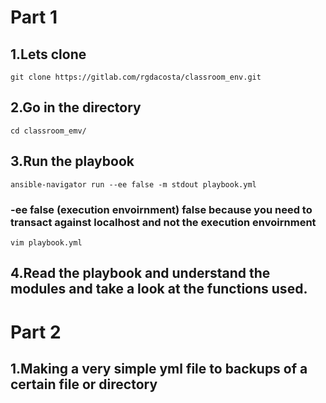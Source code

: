 # Part 1
## 1.Lets clone 
`git clone https://gitlab.com/rgdacosta/classroom_env.git`

## 2.Go in the directory
`cd classroom_emv/`

## 3.Run the playbook
`ansible-navigator run --ee false -m stdout playbook.yml`

### -ee false (execution envoirnment) false because you need to transact against localhost and not the execution envoirnment

`vim playbook.yml`

## 4.Read the playbook and understand the modules and take a look at the functions used.

# Part 2
## 1.Making a very simple yml file to backups of a certain file or directory

